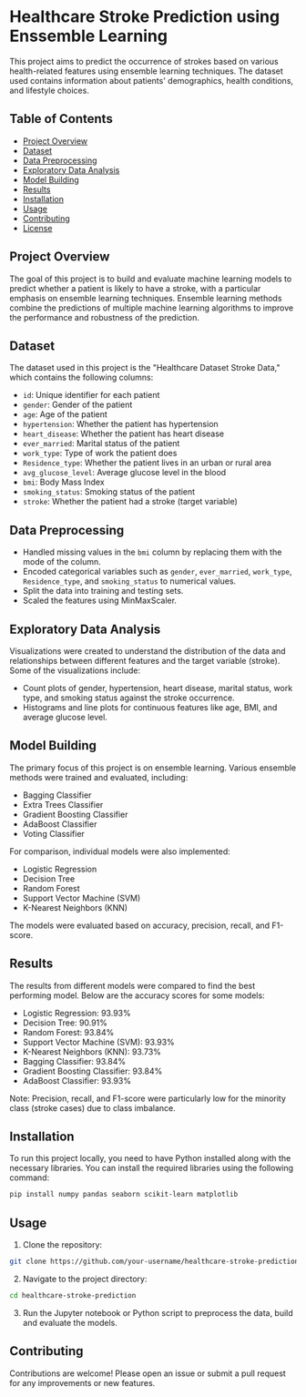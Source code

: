 # Healthcare Stroke Prediction using Enssemble Learning

This project aims to predict the occurrence of strokes based on various health-related features using ensemble learning techniques. The dataset used contains information about patients' demographics, health conditions, and lifestyle choices.

## Table of Contents
- [Project Overview](#project-overview)
- [Dataset](#dataset)
- [Data Preprocessing](#data-preprocessing)
- [Exploratory Data Analysis](#exploratory-data-analysis)
- [Model Building](#model-building)
- [Results](#results)
- [Installation](#installation)
- [Usage](#usage)
- [Contributing](#contributing)
- [License](#license)

## Project Overview
The goal of this project is to build and evaluate machine learning models to predict whether a patient is likely to have a stroke, with a particular emphasis on ensemble learning techniques. Ensemble learning methods combine the predictions of multiple machine learning algorithms to improve the performance and robustness of the prediction.

## Dataset
The dataset used in this project is the "Healthcare Dataset Stroke Data," which contains the following columns:
- `id`: Unique identifier for each patient
- `gender`: Gender of the patient
- `age`: Age of the patient
- `hypertension`: Whether the patient has hypertension
- `heart_disease`: Whether the patient has heart disease
- `ever_married`: Marital status of the patient
- `work_type`: Type of work the patient does
- `Residence_type`: Whether the patient lives in an urban or rural area
- `avg_glucose_level`: Average glucose level in the blood
- `bmi`: Body Mass Index
- `smoking_status`: Smoking status of the patient
- `stroke`: Whether the patient had a stroke (target variable)

## Data Preprocessing
- Handled missing values in the `bmi` column by replacing them with the mode of the column.
- Encoded categorical variables such as `gender`, `ever_married`, `work_type`, `Residence_type`, and `smoking_status` to numerical values.
- Split the data into training and testing sets.
- Scaled the features using MinMaxScaler.

## Exploratory Data Analysis
Visualizations were created to understand the distribution of the data and relationships between different features and the target variable (stroke). Some of the visualizations include:
- Count plots of gender, hypertension, heart disease, marital status, work type, and smoking status against the stroke occurrence.
- Histograms and line plots for continuous features like age, BMI, and average glucose level.

## Model Building
The primary focus of this project is on ensemble learning. Various ensemble methods were trained and evaluated, including:
- Bagging Classifier
- Extra Trees Classifier
- Gradient Boosting Classifier
- AdaBoost Classifier
- Voting Classifier

For comparison, individual models were also implemented:
- Logistic Regression
- Decision Tree
- Random Forest
- Support Vector Machine (SVM)
- K-Nearest Neighbors (KNN)

The models were evaluated based on accuracy, precision, recall, and F1-score.

## Results
The results from different models were compared to find the best performing model. Below are the accuracy scores for some models:

- Logistic Regression: 93.93%
- Decision Tree: 90.91%
- Random Forest: 93.84%
- Support Vector Machine (SVM): 93.93%
- K-Nearest Neighbors (KNN): 93.73%
- Bagging Classifier: 93.84%
- Gradient Boosting Classifier: 93.84%
- AdaBoost Classifier: 93.93%

Note: Precision, recall, and F1-score were particularly low for the minority class (stroke cases) due to class imbalance.

## Installation
To run this project locally, you need to have Python installed along with the necessary libraries. You can install the required libraries using the following command:
```bash
pip install numpy pandas seaborn scikit-learn matplotlib
```

## Usage
1. Clone the repository:
```bash
git clone https://github.com/your-username/healthcare-stroke-prediction.git
```
2. Navigate to the project directory:
```bash
cd healthcare-stroke-prediction
```
3. Run the Jupyter notebook or Python script to preprocess the data, build and evaluate the models.

## Contributing
Contributions are welcome! Please open an issue or submit a pull request for any improvements or new features.

